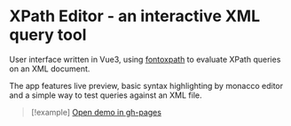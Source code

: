 # XPath Editor - an interactive XML query tool

User interface written in Vue3, using [fontoxpath](https://github.com/FontoXML/fontoxpath) to evaluate XPath queries on an XML document. 

The app features live preview, basic syntax highlighting by monacco editor and a simple way to test queries against an XML file.

> [!example]
> [Open demo in gh-pages](https://tq-bit.github.io/xpath-editor/)